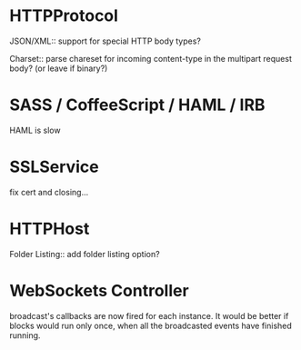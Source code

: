 # HTTPProtocol

JSON/XML::
support for special HTTP body types?

Charset::
parse chareset for incoming content-type in the multipart request body? (or leave if binary?)


# SASS / CoffeeScript / HAML / IRB

HAML is slow

# SSLService

fix cert and closing...

# HTTPHost

Folder Listing::
add folder listing option?


# WebSockets Controller

broadcast's callbacks are now fired for each instance. It would be better if blocks would run only once, when all the broadcasted events have finished running.
